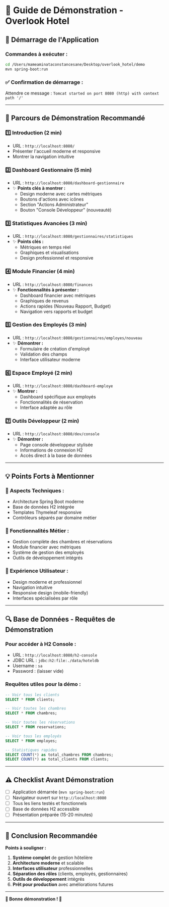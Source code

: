 # 🏨 Guide de Démonstration - Overlook Hotel

## 🚀 Démarrage de l'Application

### Commandes à exécuter :
```bash
cd /Users/mameaminataconstancesane/Desktop/overlook_hotel/demo
mvn spring-boot:run
```

### ✅ Confirmation de démarrage :
Attendre ce message : `Tomcat started on port 8080 (http) with context path '/'`

---

## 🎯 Parcours de Démonstration Recommandé

### 1️⃣ **Introduction** (2 min)
- URL : `http://localhost:8080/`
- Présenter l'accueil moderne et responsive
- Montrer la navigation intuitive

### 2️⃣ **Dashboard Gestionnaire** (5 min)
- URL : `http://localhost:8080/dashboard-gestionnaire`
- ✨ **Points clés à montrer :**
  - Design moderne avec cartes métriques
  - Boutons d'actions avec icônes
  - Section "Actions Administrateur"
  - Bouton "Console Développeur" (nouveauté)

### 3️⃣ **Statistiques Avancées** (3 min)
- URL : `http://localhost:8080/gestionnaires/statistiques`
- ✨ **Points clés :**
  - Métriques en temps réel
  - Graphiques et visualisations
  - Design professionnel et responsive

### 4️⃣ **Module Financier** (4 min)
- URL : `http://localhost:8080/finances`
- ✨ **Fonctionnalités à présenter :**
  - Dashboard financier avec métriques
  - Graphiques de revenus
  - Actions rapides (Nouveau Rapport, Budget)
  - Navigation vers rapports et budget

### 5️⃣ **Gestion des Employés** (3 min)
- URL : `http://localhost:8080/gestionnaires/employes/nouveau`
- ✨ **Démontrer :**
  - Formulaire de création d'employé
  - Validation des champs
  - Interface utilisateur moderne

### 6️⃣ **Espace Employé** (2 min)
- URL : `http://localhost:8080/dashboard-employe`
- ✨ **Montrer :**
  - Dashboard spécifique aux employés
  - Fonctionnalités de réservation
  - Interface adaptée au rôle

### 7️⃣ **Outils Développeur** (2 min)
- URL : `http://localhost:8080/dev/console`
- ✨ **Démontrer :**
  - Page console développeur stylisée
  - Informations de connexion H2
  - Accès direct à la base de données

---

## 💡 **Points Forts à Mentionner**

### 🎨 **Aspects Techniques :**
- Architecture Spring Boot moderne
- Base de données H2 intégrée
- Templates Thymeleaf responsive
- Contrôleurs séparés par domaine métier

### 🚀 **Fonctionnalités Métier :**
- Gestion complète des chambres et réservations
- Module financier avec métriques
- Système de gestion des employés
- Outils de développement intégrés

### 🎯 **Expérience Utilisateur :**
- Design moderne et professionnel
- Navigation intuitive
- Responsive design (mobile-friendly)
- Interfaces spécialisées par rôle

---

## 🔍 **Base de Données - Requêtes de Démonstration**

### Pour accéder à H2 Console :
- URL : `http://localhost:8080/h2-console`
- JDBC URL : `jdbc:h2:file:./data/hoteldb`
- Username : `sa`
- Password : (laisser vide)

### Requêtes utiles pour la démo :
```sql
-- Voir tous les clients
SELECT * FROM clients;

-- Voir toutes les chambres
SELECT * FROM chambres;

-- Voir toutes les réservations
SELECT * FROM reservations;

-- Voir tous les employés
SELECT * FROM employes;

-- Statistiques rapides
SELECT COUNT(*) as total_chambres FROM chambres;
SELECT COUNT(*) as total_clients FROM clients;
```

---

## ⚠️ **Checklist Avant Démonstration**

- [ ] Application démarrée (`mvn spring-boot:run`)
- [ ] Navigateur ouvert sur `http://localhost:8080`
- [ ] Tous les liens testés et fonctionnels
- [ ] Base de données H2 accessible
- [ ] Présentation préparée (15-20 minutes)

---

## 🎯 **Conclusion Recommandée**

**Points à souligner :**
1. **Système complet** de gestion hôtelière
2. **Architecture moderne** et scalable
3. **Interfaces utilisateur** professionnelles
4. **Séparation des rôles** (clients, employés, gestionnaires)
5. **Outils de développement** intégrés
6. **Prêt pour production** avec améliorations futures

---

**🚀 Bonne démonstration ! 🏨**
